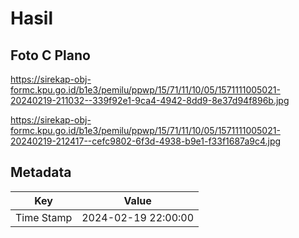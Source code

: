 # Hasil

## Foto C Plano

https://sirekap-obj-formc.kpu.go.id/b1e3/pemilu/ppwp/15/71/11/10/05/1571111005021-20240219-211032--339f92e1-9ca4-4942-8dd9-8e37d94f896b.jpg

https://sirekap-obj-formc.kpu.go.id/b1e3/pemilu/ppwp/15/71/11/10/05/1571111005021-20240219-212417--cefc9802-6f3d-4938-b9e1-f33f1687a9c4.jpg


## Metadata

| Key        | Value               |
| ---------- | ------------------- |
| Time Stamp | 2024-02-19 22:00:00 |




